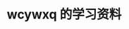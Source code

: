 ---
layout: home

title: wcywxq 的学习资料
titleTemplate: web 前端

hero:
  name: 学习资料
  text: 前端学习资料
  image:
    src: /logo-with-shadow.png
    alt: 学习资料
  actions:
    - theme: brand
      text: 八股文
      link: /stereotyped-writing
    - theme: alt
      text: 笔试题
      link: /pen-test
    - theme: alt
      text: LeetCode
      link: https://github.com/wcywxq/leetcode-brush/tree/master/leetcode/editor/cn

features:
  - icon: 💡
    title: Instant Server Start
    details: On demand file serving over native ESM, no bundling required!
  - icon: ⚡️
    title: Lightning Fast HMR
    details: Hot Module Replacement (HMR) that stays fast regardless of app size.
  - icon: 🛠️
    title: Rich Features
    details: Out-of-the-box support for TypeScript, JSX, CSS and more.
  - icon: 📦
    title: Optimized Build
    details: Pre-configured Rollup build with multi-page and library mode support.
  - icon: 🔩
    title: Universal Plugins
    details: Rollup-superset plugin interface shared between dev and build.
  - icon: 🔑
    title: Fully Typed APIs
    details: Flexible programmatic APIs with full TypeScript typing.
---